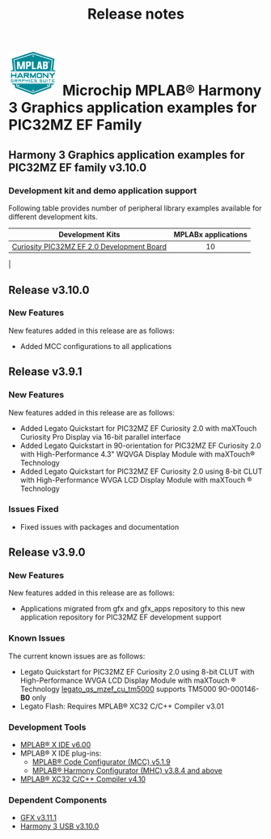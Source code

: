 ﻿---
title: Release notes
nav_order: 99
---

# ![MPLAB® Harmony Graphics Suite](./docs/html/mhgs.png) Microchip MPLAB® Harmony 3 Graphics application examples for PIC32MZ EF Family

## Harmony 3 Graphics application examples for PIC32MZ EF family v3.10.0

### Development kit and demo application support

Following table provides number of peripheral library examples available for different development kits.

| Development Kits  | MPLABx applications |
|:-----------------:|:-------------------:|
| [Curiosity PIC32MZ EF 2.0 Development Board](https://www.microchip.com/developmenttools/ProductDetails/DM320209)     | 10 |
|

## Release v3.10.0


### New Features


New features added in this release are as follows:

- Added MCC configurations to all applications


## Release v3.9.1


### New Features


New features added in this release are as follows:

- Added Legato Quickstart for PIC32MZ EF Curiosity 2.0 with maXTouch Curiosity Pro Display via 16-bit parallel interface
- Added Legato Quickstart in 90-orientation for PIC32MZ EF Curiosity 2.0 with High-Performance 4.3" WQVGA Display Module with maXTouch® Technology
- Added Legato Quickstart for PIC32MZ EF Curiosity 2.0 using 8-bit CLUT with High-Performance WVGA LCD Display Module with maXTouch ® Technology


### Issues Fixed


- Fixed issues with packages and documentation


## Release v3.9.0


### New Features


New features added in this release are as follows:

- Applications migrated from gfx and gfx_apps repository to this new application repository for PIC32MZ EF development support


### Known Issues


The current known issues are as follows:

- Legato Quickstart for PIC32MZ EF Curiosity 2.0 using 8-bit CLUT with High-Performance WVGA LCD Display Module with maXTouch ® Technology [legato_qs_mzef_cu_tm5000](./apps/legato_quickstart/firmware/legato_qs_mzef_cu_tm5000.X/readme.md) supports TM5000 90-000146-**B0** only
- Legato Flash: Requires MPLAB® XC32 C/C++ Compiler v3.01


### Development Tools


- [MPLAB® X IDE v6.00](https://www.microchip.com/mplab/mplab-x-ide)
- MPLAB® X IDE plug-ins:
    - [MPLAB® Code Configurator (MCC) v5.1.9](https://github.com/Microchip-MPLAB-Harmony/mplabx-plugin)
    - [MPLAB® Harmony Configurator (MHC) v3.8.4 and above](https://github.com/Microchip-MPLAB-Harmony/mplabx-plugin)
- [MPLAB® XC32 C/C++ Compiler v4.10](https://www.microchip.com/mplab/compilers)


### Dependent Components

* [GFX v3.11.1](https://github.com/Microchip-MPLAB-Harmony/gfx/releases/tag/v3.11.1)
* [Harmony 3 USB v3.10.0](https://github.com/Microchip-MPLAB-Harmony/usb/releases/tag/v3.10.0)
